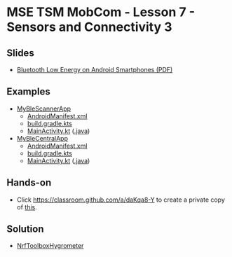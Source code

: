 # MSE TSM MobCom - Lesson 7 - Sensors and Connectivity 3
## Slides
* [Bluetooth Low Energy on Android Smartphones (PDF)](http://www.tamberg.org/mse/2023/hs/TSM_MobCom_BLEOnAndroidSmartphones.pdf)

## Examples
* [MyBleScannerApp](../../master/07/Android/MyBleScannerApp)
    * [AndroidManifest.xml](../../master/07/Android/MyBleScannerApp/app/src/main/AndroidManifest.xml)
    * [build.gradle.kts](../../master/07/Android/MyBleScannerApp/app/build.gradle.kts)
    * [MainActivity.kt](../../../master/07/Android/MyBleScannerApp/app/src/main/java/org/tamberg/myblescannerapp/MainActivity.kt) ([.java](../../../blob/v3.0/07/Android/MyBleScannerApp/app/src/main/java/org/tamberg/myblescannerapp/MainActivity.java))
* [MyBleCentralApp](../../master/07/Android/MyBleCentralApp)
    * [AndroidManifest.xml](../../master/07/Android/MyBleCentralApp/app/src/main/AndroidManifest.xml)
    * [build.gradle.kts](../../master/07/Android/MyBleCentralApp/app/build.gradle.kts)
    * [MainActivity.kt](../../master/07/Android/MyBleCentralApp/app/src/main/java/org/tamberg/myblecentralapp/MainActivity.kt) ([.java](../../../blob/v3.0/07/Android/MyBleCentralApp/app/src/main/java/org/tamberg/myblecentralapp/MainActivity.java))

## Hands-on
* Click https://classroom.github.com/a/daKqa8-Y to create a private copy of [this](../../../../mse-tsm-mobcom-work-07/blob/master/README.md).

## Solution
* [NrfToolboxHygrometer](../../master/07/Android/NrfToolboxHygrometer)

